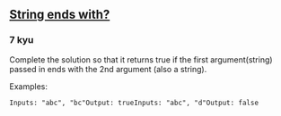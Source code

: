 <h2><a href=https://www.codewars.com/kata/51f2d1cafc9c0f745c00037d/train/c target="_blank">String ends with?</a></h2><h3>7 kyu</h3><p>Complete the solution so that it returns true if the first argument(string) passed in ends with the 2nd argument (also a string).</p><p>Examples:</p><pre><code>Inputs: "abc", "bc"Output: trueInputs: "abc", "d"Output: false</code></pre>